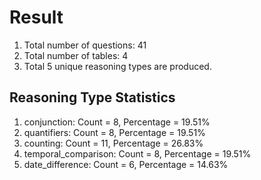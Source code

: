 # Result<br/>
1. Total number of questions: 41<br/>
2. Total number of tables: 4<br/>
3. Total 5 unique reasoning types are produced.<br/>
## **Reasoning Type Statistics**<br/>
1. conjunction: Count = 8, Percentage = 19.51%<br/>
2. quantifiers: Count = 8, Percentage = 19.51%<br/>
3. counting: Count = 11, Percentage = 26.83%<br/>
4. temporal_comparison: Count = 8, Percentage = 19.51%<br/>
5. date_difference: Count = 6, Percentage = 14.63%<br/>
